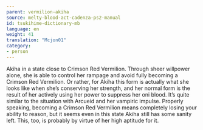 ```yaml
---
parent: vermilion-akiha
source: melty-blood-act-cadenza-ps2-manual
id: tsukihime-dictionary-mb
language: en
weight: 41
translation: "Mcjon01"
category:
- person
---
```


Akiha in a state close to Crimson Red Vermilion.
Through sheer willpower alone, she is able to control her rampage and avoid fully becoming a Crimson Red Vermilion.
Or rather, for Akiha this form is actually what she looks like when she’s conserving her strength, and her normal form is the result of her actively using her power to suppress her oni blood. It’s quite similar to the situation with Arcueid and her vampiric impulse.
Properly speaking, becoming a Crimson Red Vermilion means completely losing your ability to reason, but it seems even in this state Akiha still has some sanity left. This, too, is probably by virtue of her high aptitude for it.
